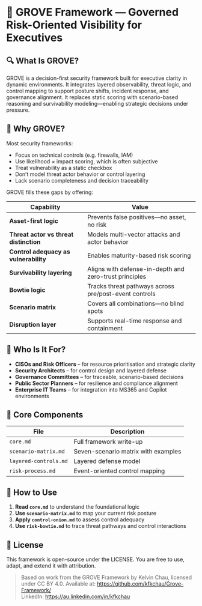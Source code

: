 # 🧠 GROVE Framework — Governed Risk-Oriented Visibility for Executives

## 🔍 What Is GROVE?

GROVE is a decision-first security framework built for executive clarity in dynamic environments. It integrates layered observability, threat logic, and control mapping to support posture shifts, incident response, and governance alignment. It replaces static scoring with scenario-based reasoning and survivability modeling—enabling strategic decisions under pressure.

## 🎯 Why GROVE?

Most security frameworks:
- Focus on technical controls (e.g. firewalls, IAM)
- Use likelihood × impact scoring, which is often subjective
- Treat vulnerability as a static checkbox
- Don’t model threat actor behavior or control layering
- Lack scenario completeness and decision traceability

GROVE fills these gaps by offering:

| Capability                          | Value                                                  |
|-------------------------------------|--------------------------------------------------------|
| **Asset-first logic**              | Prevents false positives—no asset, no risk             |
| **Threat actor vs threat distinction** | Models multi-vector attacks and actor behavior     |
| **Control adequacy as vulnerability** | Enables maturity-based risk scoring                |
| **Survivability layering**         | Aligns with defense-in-depth and zero-trust principles |
| **Bowtie logic**                   | Tracks threat pathways across pre/post-event controls  |
| **Scenario matrix**                | Covers all combinations—no blind spots                |
| **Disruption layer**               | Supports real-time response and containment            |

## 👥 Who Is It For?

- **CISOs and Risk Officers** – for resource prioritisation and strategic clarity
- **Security Architects** – for control design and layered defense
- **Governance Committees** – for traceable, scenario-based decisions
- **Public Sector Planners** – for resilience and compliance alignment
- **Enterprise IT Teams** – for integration into MS365 and Copilot environments

## 🧩 Core Components

| File                  | Description                              |
|-----------------------|------------------------------------------|
| `core.md`            | Full framework write-up                  |
| `scenario-matrix.md`        | Seven-scenario matrix with examples      |
| `layered-controls.md`    | Layered defense model                    |
| `risk-process.md`           | Event-oriented control mapping           |

## 🚀 How to Use

1. **Read `core.md`** to understand the foundational logic
2. **Use `scenario-matrix.md`** to map your current risk posture
3. **Apply `control-onion.md`** to assess control adequacy
4. **Use `risk-bowtie.md`** to trace threat pathways and control interactions

## 📄 License

This framework is open-source under the LICENSE. You are free to use, adapt, and extend it with attribution.

> Based on work from the GROVE Framework by Kelvin Chau, licensed under CC BY 4.0. Available at: https://github.com/kfkchau/Grove-Framework/  
> LinkedIn: https://au.linkedin.com/in/kfkchau

